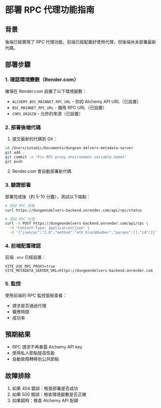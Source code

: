 # 部署 RPC 代理功能指南

## 背景
後端已經實現了 RPC 代理功能，前端已經配置好使用代理，但後端尚未部署最新代碼。

## 部署步驟

### 1. 確認環境變數（Render.com）
確保在 Render.com 設置了以下環境變數：
- `ALCHEMY_BSC_MAINNET_RPC_URL` - 你的 Alchemy API URL（已設置）
- `BSC_MAINNET_RPC_URL` - 備用 RPC URL（已設置）
- `CORS_ORIGIN` - 允許的來源（已設置）

### 2. 部署後端代碼
1. 提交最新的代碼到 Git：
```bash
cd /Users/sotadic/Documents/dungeon-delvers-metadata-server
git add .
git commit -m "Fix RPC proxy environment variable names"
git push
```

2. Render.com 會自動部署新代碼

### 3. 驗證部署
部署完成後（約 5-10 分鐘），測試以下端點：

```bash
# 測試 RPC 狀態
curl https://dungeondelvers-backend.onrender.com/api/rpc/status

# 測試 RPC 代理
curl -X POST https://dungeondelvers-backend.onrender.com/api/rpc \
  -H "Content-Type: application/json" \
  -d '{"jsonrpc":"2.0","method":"eth_blockNumber","params":[],"id":1}'
```

### 4. 前端配置確認
前端 `.env` 已經設置：
```
VITE_USE_RPC_PROXY=true
VITE_METADATA_SERVER_URL=https://dungeondelvers-backend.onrender.com
```

### 5. 監控
使用前端的 RPC 監控面板查看：
- 請求是否通過代理
- 響應時間
- 成功率

## 預期結果
- RPC 請求不再暴露 Alchemy API key
- 使用私人節點提高性能
- 自動故障轉移到公共節點

## 故障排除
1. 如果 404 錯誤：檢查部署是否成功
2. 如果 500 錯誤：檢查環境變數是否正確
3. 如果超時：檢查 Alchemy API 配額